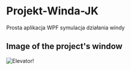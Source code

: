# Projekt-Winda-JK
Prosta aplikacja WPF 
symulacja działania windy

## Image of the project's window

![Elevator!](https://ibb.co/dWTTkxf "Elevator")
